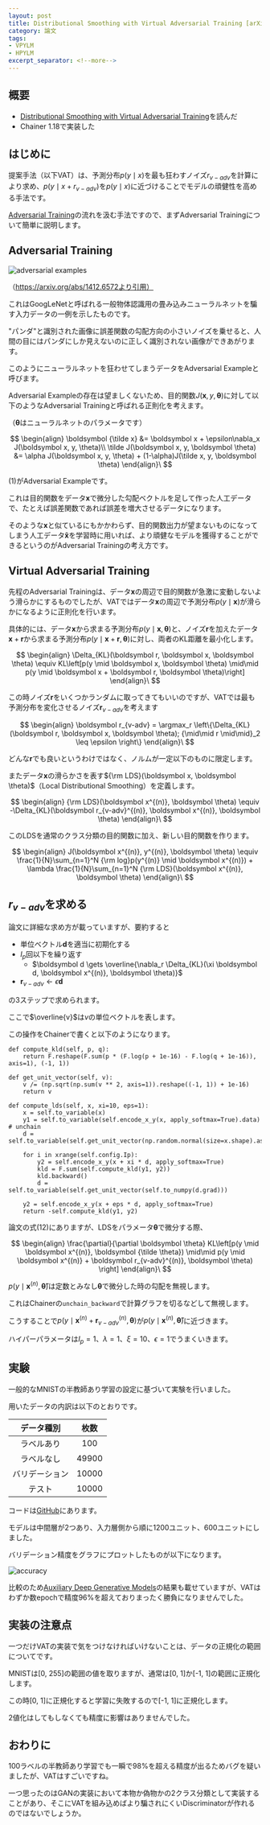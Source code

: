 ```yaml
---
layout: post
title: Distributional Smoothing with Virtual Adversarial Training [arXiv:1507.00677]
category: 論文
tags:
- VPYLM
- HPYLM
excerpt_separator: <!--more-->
---
```


## 概要

- [Distributional Smoothing with Virtual Adversarial Training](https://arxiv.org/abs/1507.00677)を読んだ
- Chainer 1.18で実装した

<!--more-->

## はじめに

提案手法（以下VAT）は、予測分布$p(y \mid x)$を最も狂わすノイズ$r_{v-adv}$を計算により求め、$p(y \mid x + r_{v-adv})$を$p(y \mid x)$に近づけることでモデルの頑健性を高める手法です。

[Adversarial Training](https://arxiv.org/abs/1412.6572)の流れを汲む手法ですので、まずAdversarial Trainingについて簡単に説明します。

## Adversarial Training

![adversarial examples](/images/post/2016-12-07/adversarial_examples.png)

（https://arxiv.org/abs/1412.6572より引用）

これはGoogLeNetと呼ばれる一般物体認識用の畳み込みニューラルネットを騙す入力データの一例を示したものです。

"パンダ"と識別された画像に誤差関数の勾配方向の小さいノイズを乗せると、人間の目にはパンダにしか見えないのに正しく識別されない画像ができあがります。

このようにニューラルネットを狂わせてしまうデータをAdversarial Exampleと呼びます。

Adversarial Exampleの存在は望ましくないため、目的関数$J(\boldsymbol x, y, \boldsymbol \theta)$に対して以下のようなAdversarial Trainingと呼ばれる正則化を考えます。

（$\boldsymbol \theta$はニューラルネットのパラメータです）

$$
	\begin{align}
		\boldsymbol {\tilde x} &= \boldsymbol x + \epsilon\nabla_x J(\boldsymbol x, y, \theta)\\
		\tilde J(\boldsymbol x, y, \boldsymbol \theta) &= \alpha J(\boldsymbol x, y, \theta) + (1-\alpha)J(\tilde x, y, \boldsymbol \theta)
	\end{align}\
$$

(1)がAdversarial Exampleです。

これは目的関数をデータ$\boldsymbol x$で微分した勾配ベクトルを足して作った人工データで、たとえば誤差関数であれば誤差を増大させるデータになります。

そのような$\boldsymbol x$と似ているにもかかわらず、目的関数出力が望まないものになってしまう人工データ$\boldsymbol {\tilde x}$を学習時に用いれば、より頑健なモデルを獲得することができるというのがAdversarial Trainingの考え方です。


## Virtual Adversarial Training

先程のAdversarial Trainingは、データ$\boldsymbol x$の周辺で目的関数が急激に変動しないよう滑らかにするものでしたが、VATではデータ$\boldsymbol x$の周辺で予測分布$p(y \mid \boldsymbol x)$が滑らかになるように正則化を行います。

具体的には、データ$\boldsymbol x$から求まる予測分布$p(y \mid \boldsymbol x, \boldsymbol \theta)$と、ノイズ$\boldsymbol r$を加えたデータ$\boldsymbol x + \boldsymbol r$から求まる予測分布$p(y \mid \boldsymbol x + \boldsymbol r, \boldsymbol \theta)$に対し、両者のKL距離を最小化します。

$$
	\begin{align}
		\Delta_{KL}(\boldsymbol r, \boldsymbol x, \boldsymbol \theta) \equiv KL\left[p(y \mid \boldsymbol x, \boldsymbol \theta) \mid\mid p(y \mid \boldsymbol x + \boldsymbol r, \boldsymbol \theta)\right]
	\end{align}\
$$

この時ノイズ$\boldsymbol r$をいくつかランダムに取ってきてもいいのですが、VATでは最も予測分布を変化させるノイズ$\boldsymbol r_{v-adv}$を考えます

$$
	\begin{align}
		\boldsymbol r_{v-adv} = \argmax_r \left\{\Delta_{KL}(\boldsymbol r, \boldsymbol x, \boldsymbol \theta); {\mid\mid r \mid\mid}_2 \leq \epsilon \right\}
	\end{align}\
$$

どんな$\boldsymbol r$でも良いというわけではなく、ノルムが一定以下のものに限定します。

またデータ$\boldsymbol x$の滑らかさを表す${\rm LDS}(\boldsymbol x, \boldsymbol \theta)$（Local Distributional Smoothing）を定義します。

$$
	\begin{align}
		{\rm LDS}(\boldsymbol x^{(n)}, \boldsymbol \theta) \equiv -\Delta_{KL}(\boldsymbol r_{v-adv}^{(n)}, \boldsymbol x^{(n)}, \boldsymbol \theta)
	\end{align}\
$$

このLDSを通常のクラス分類の目的関数に加え、新しい目的関数を作ります。

$$
	\begin{align}
		J(\boldsymbol x^{(n)}, y^{(n)}, \boldsymbol \theta) \equiv \frac{1}{N}\sum_{n=1}^N {\rm log}p(y^{(n)} \mid \boldsymbol x^{(n)})
		+ \lambda \frac{1}{N}\sum_{n=1}^N {\rm LDS}(\boldsymbol x^{(n)}, \boldsymbol \theta)
	\end{align}\
$$

## $r_{v-adv}$を求める

論文に詳細な求め方が載っていますが、要約すると

- 単位ベクトル$\boldsymbol d$を適当に初期化する
- $I_p$回以下を繰り返す
	- $\boldsymbol d \gets \overline{\nabla_r \Delta_{KL}(\xi \boldsymbol d, \boldsymbol x^{(n)}, \boldsymbol \theta)}$
- $\boldsymbol r_{v-adv} \gets \epsilon \boldsymbol d$

の3ステップで求められます。

ここで$\overline{v}$は$v$の単位ベクトルを表します。

この操作をChainerで書くと以下のようになります。

```
def compute_kld(self, p, q):
	return F.reshape(F.sum(p * (F.log(p + 1e-16) - F.log(q + 1e-16)), axis=1), (-1, 1))

def get_unit_vector(self, v):
	v /= (np.sqrt(np.sum(v ** 2, axis=1)).reshape((-1, 1)) + 1e-16)
	return v

def compute_lds(self, x, xi=10, eps=1):
	x = self.to_variable(x)
	y1 = self.to_variable(self.encode_x_y(x, apply_softmax=True).data)		# unchain
	d = self.to_variable(self.get_unit_vector(np.random.normal(size=x.shape).astype(np.float32)))

	for i in xrange(self.config.Ip):
		y2 = self.encode_x_y(x + xi * d, apply_softmax=True)
		kld = F.sum(self.compute_kld(y1, y2))
		kld.backward()
		d = self.to_variable(self.get_unit_vector(self.to_numpy(d.grad)))
	
	y2 = self.encode_x_y(x + eps * d, apply_softmax=True)
	return -self.compute_kld(y1, y2)
```

論文の式(12)にありますが、LDSをパラメータ$\boldsymbol \theta$で微分する際、

$$
	\begin{align}
		\frac{\partial}{\partial \boldsymbol \theta}
		KL\left[p(y \mid \boldsymbol x^{(n)}, \boldsymbol {\tilde \theta}) \mid\mid p(y \mid \boldsymbol x^{(n)} + \boldsymbol r_{v-adv}^{(n)}, \boldsymbol \theta) \right]
	\end{align}\
$$

$p(y \mid \boldsymbol x^{(n)}, \boldsymbol {\tilde \theta})$は定数とみなし$\boldsymbol \theta$で微分した時の勾配を無視します。

これはChainerの`unchain_backward`で計算グラフを切るなどして無視します。

こうすることで$p(y \mid \boldsymbol x^{(n)} + \boldsymbol r_{v-adv}^{(n)}, \boldsymbol \theta)$が$p(y \mid \boldsymbol x^{(n)}, \boldsymbol {\tilde \theta})$に近づきます。

ハイパーパラメータは$I_p = 1$、$\lambda = 1$、$\xi = 10$、$\epsilon = 1$でうまくいきます。


## 実験

一般的なMNISTの半教師あり学習の設定に基づいて実験を行いました。

用いたデータの内訳は以下のとおりです。

|データ種別|枚数|
|:--:|:--:|
|ラベルあり|100|
|ラベルなし|49900|
|バリデーション|10000|
|テスト|10000|

コードは[GitHub](https://github.com/musyoku/vat)にあります。

モデルは中間層が2つあり、入力層側から順に1200ユニット、600ユニットにしました。

バリデーション精度をグラフにプロットしたものが以下になります。

![accuracy](/images/post/2016-12-10/accuracy.png)

比較のため[Auxiliary Deep Generative Models](/2016/09/10/Auxiliary-Deep-Generative-Models/)の結果も載せていますが、VATはわずか数epochで精度96%を超えておりまったく勝負になりませんでした。

## 実装の注意点

一つだけVATの実装で気をつけなければいけないことは、データの正規化の範囲についてです。

MNISTは[0, 255]の範囲の値を取りますが、通常は[0, 1]か[-1, 1]の範囲に正規化します。

この時[0, 1]に正規化すると学習に失敗するので[-1, 1]に正規化します。

2値化はしてもしなくても精度に影響はありませんでした。

## おわりに

100ラベルの半教師あり学習でも一瞬で98%を超える精度が出るためバグを疑いましたが、VATはすごいですね。

一つ思ったのはGANの実装において本物か偽物かの2クラス分類として実装することがあり、そこにVATを組み込めばより騙されにくいDiscriminatorが作れるのではないでしょうか。